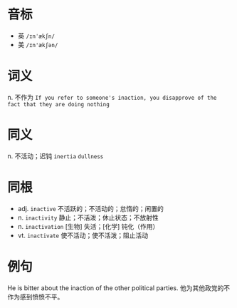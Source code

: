 # 音标

- 英 `/ɪnˈækʃn/`
- 美 `/ɪn'ækʃən/`

# 词义

n. 不作为
`If you refer to someone's inaction, you disapprove of the fact that they are doing nothing`

# 同义

n. 不活动；迟钝
`inertia` `dullness`

# 同根

- adj. `inactive` 不活跃的；不活动的；怠惰的；闲置的
- n. `inactivity` 静止；不活泼；休止状态；不放射性
- n. `inactivation` [生物] 失活；[化学] 钝化（作用）
- vt. `inactivate` 使不活动；使不活泼；阻止活动

# 例句

He is bitter about the inaction of the other political parties.
他为其他政党的不作为感到愤愤不平。


